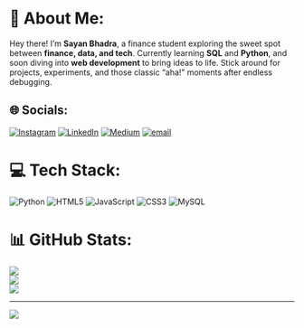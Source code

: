 # 💫 About Me:
Hey there! I’m **Sayan Bhadra**, a finance student exploring the sweet spot between **finance, data, and tech**. Currently learning **SQL** and **Python**, and soon diving into **web development** to bring ideas to life. Stick around for projects, experiments, and those classic “aha!” moments after endless debugging.


## 🌐 Socials:
[![Instagram](https://img.shields.io/badge/Instagram-%23E4405F.svg?logo=Instagram&logoColor=white)](https://instagram.com/sayan.lmao) [![LinkedIn](https://img.shields.io/badge/LinkedIn-%230077B5.svg?logo=linkedin&logoColor=white)](https://linkedin.com/in/sayan-bhadra-profile) [![Medium](https://img.shields.io/badge/Medium-12100E?logo=medium&logoColor=white)](https://medium.com/@sayanbhadra) [![email](https://img.shields.io/badge/Email-D14836?logo=gmail&logoColor=white)](mailto:sayanbhadra14@gmail.com) 

# 💻 Tech Stack:
![Python](https://img.shields.io/badge/python-3670A0?style=for-the-badge&logo=python&logoColor=ffdd54) ![HTML5](https://img.shields.io/badge/html5-%23E34F26.svg?style=for-the-badge&logo=html5&logoColor=white) ![JavaScript](https://img.shields.io/badge/javascript-%23323330.svg?style=for-the-badge&logo=javascript&logoColor=%23F7DF1E) ![CSS3](https://img.shields.io/badge/css3-%231572B6.svg?style=for-the-badge&logo=css3&logoColor=white) ![MySQL](https://img.shields.io/badge/mysql-4479A1.svg?style=for-the-badge&logo=mysql&logoColor=white)
# 📊 GitHub Stats:
![](https://github-readme-stats.vercel.app/api?username=sayanbhadra14-ai&theme=one_dark_pro&hide_border=false&include_all_commits=false&count_private=false)<br/>
![](https://nirzak-streak-stats.vercel.app/?user=sayanbhadra14-ai&theme=one_dark_pro&hide_border=false)<br/>
![](https://github-readme-stats.vercel.app/api/top-langs/?username=sayanbhadra14-ai&theme=one_dark_pro&hide_border=false&include_all_commits=false&count_private=false&layout=compact)

---
[![](https://visitcount.itsvg.in/api?id=sayanbhadra14-ai&icon=0&color=0)](https://visitcount.itsvg.in)

<!-- Proudly created with GPRM ( https://gprm.itsvg.in ) -->
